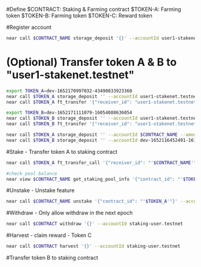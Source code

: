 #Define
$CONTRACT: Staking & Farming contract
$TOKEN-A: Farming token
$TOKEN-B: Farming token
$TOKEN-C: Reward token

#Register account
```sh
near call $CONTRACT_NAME storage_deposit '{}' --accountId user1-stakenet.testnet --deposit 1
```

# (Optional) Transfer token A & B to "user1-stakenet.testnet"
```sh
export TOKEN_A=dev-1652170997032-43490833923360
near call $TOKEN_A storage_deposit '' --accountId user1-stakenet.testnet --amount 0.00125
near call $TOKEN_A ft_transfer '{"receiver_id": "user1-stakenet.testnet", "amount": "100000000000000000"}' --accountId $TOKEN_A --amount 0.000000000000000000000001

export TOKEN_B=dev-1652171111079-16054088636054
near call $TOKEN_B storage_deposit '' --accountId user1-stakenet.testnet --amount 0.00125
near call $TOKEN_B ft_transfer '{"receiver_id": "user1-stakenet.testnet", "amount": "100000000000000000"}' --accountId $TOKEN_B --amount 0.000000000000000000000001

near call $TOKEN_A storage_deposit '' --accountId $CONTRACT_NAME --amount 0.00125
near call $TOKEN_B storage_deposit '' --accountId dev-1652116452491-16143624595494 --amount 0.00125
```
#Stake - Transfer token A to staking contract
```sh
near call $TOKEN_A ft_transfer_call '{"receiver_id": "'$CONTRACT_NAME'", "amount": "100", "msg": ""}' --accountId user1-stakenet.testnet --depositYocto 1 --gas 300000000000000

#check pool balance
near view $CONTRACT_NAME get_staking_pool_info '{"contract_id": "'$TOKEN_A'"}' 
```

#Unstake - Unstake feature 
```sh
near call $CONTRACT_NAME unstake '{"contract_id": "'$TOKEN_A'"}' --accountId user1-stakenet.testnet  --depositYocto 1 --gas 300000000000000

``` 

#Withdraw - Only allow withdraw in the next epoch
```sh
near call $CONTRACT withdraw '{}' --accountId staking-user.testnet
```

#Harvest - claim reward - Token C
```sh
near call $CONTRACT harvest '{}' --accountId staking-user.testnet
```

#Transfer token B to staking contract
